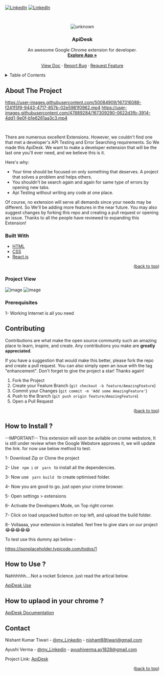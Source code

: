 <div id="top"></div>
<!--
*** Thanks for checking out my Project. If you have a suggestion
*** that would make this better, please fork the repo and create a pull request
*** or simply open an issue with the tag "enhancement".
*** Don't forget to give the project a star!
*** Thanks again! Now go create something AMAZING! :D
-->



<!-- PROJECT SHIELDS -->

[![LinkedIn][linkedin-shield]](https://www.linkedin.com/in/nishant-kumar-tiwari-253a46196/)
[![LinkedIn][linkedin-shield]](https://www.linkedin.com/in/ayushi20-19/)


<!-- PROJECT LOGO -->
<br />
<div align="center">
  
![unknown](https://user-images.githubusercontent.com/50084909/167308472-584e0165-4e3b-4469-9336-a8805b13a000.png)


  <h3 align="center">ApiDesk</h3>

  <p align="center">
    An awesome Google Chrome extension for developer.
    <br />
    <a href="https://github.com/Ayushi20-19/apidesk"><strong>Explore App »</strong></a>
    <br />
    <br />
    <a href="https://docs.google.com/document/d/12CrYQeUzzMQaZh1R7Vi0BBkH7u4JcsnVWIkoj4AnojY/edit?usp=sharing">View Doc</a>
    ·
    <a href="https://github.com/Ayushi20-19/apidesk/issues">Report Bug</a>
    ·
    <a href="https://github.com/Ayushi20-19/apidesk/pulls">Request Feature</a>
  </p>
</div>



<!-- TABLE OF CONTENTS -->
<details>
  <summary>Table of Contents</summary>
  <ol>
    <li>API Testing</li>
    <li>GET request</li>
    <li>POST request</li>
    <li>DELETE request</li>
    <li>StackOverFlow Error Search</li>
    <li>VScode Shortcut Suggestions</li>
    <li>Time</li>
    <li>Simple UI</li>
  </ol>
</details>



<!-- ABOUT THE PROJECT -->
## About The Project


https://user-images.githubusercontent.com/50084909/167316088-f241f5f9-9443-4717-857b-02e5981f0962.mp4
https://user-images.githubusercontent.com/47889284/167309290-0622d3fb-3914-4dd1-9e0f-b1e6261aa3c3.mp4


<br/>

There are numerous excellent Extensions. However, we couldn't find one that met a developer's API Testing and Error Searching requirements. So We made this ApiDesk. We want to make a developer extension that will be the last one you'll ever need, and we believe this is it.

Here's why:
* Your time should be focused on only something that deserves. A project that solves a problem and helps others.
* You shouldn't be search again and again for same type of errors by opening new tabs.
* Api Testing without writing any code at one place.

Of course, no extension will serve all demands since your needs may be different. So We'll be adding more features in the near future. You may also suggest changes by forking this repo and creating a pull request or opening an issue. Thanks to all the people have reviewed to expanding this Extension!



### Built With


* [HTML](https://www.w3schools.com/html/)
* [CSS](https://www.w3schools.com/css/)
* [React.js](https://reactjs.org/)

<p align="right">(<a href="#top">back to top</a>)</p>



### Project View

![image](https://user-images.githubusercontent.com/50084909/167312882-cc9d7edb-ef69-40e0-8dd5-3f27e39fd0ad.png)
![image](https://user-images.githubusercontent.com/50084909/167312894-d7ec7e04-7ec9-408c-9941-de2606020b47.png)

### Prerequisites

1- Working Internet is all you need





<!-- ROADMAP -->

## Contributing

Contributions are what make the open source community such an amazing place to learn, inspire, and create. Any contributions you make are **greatly appreciated**.

If you have a suggestion that would make this better, please fork the repo and create a pull request. You can also simply open an issue with the tag "enhancement".
Don't forget to give the project a star! Thanks again!

1. Fork the Project
2. Create your Feature Branch (`git checkout -b feature/AmazingFeature`)
3. Commit your Changes (`git commit -m 'Add some AmazingFeature'`)
4. Push to the Branch (`git push origin feature/AmazingFeature`)
5. Open a Pull Request

<p align="right">(<a href="#top">back to top</a>)</p>







<!-- HOW TO INSTALL-->

## How to Install ?

--IMPORTANT-- This extension will soon be avilable on crome webstore, It is still under review when the Google Webstore approves it, we will update the link.
for now use below method to test.

1- Download Zip or Clone the project

2- Use <code> npm i</code> or <code> yarn </code> to install all the dependencies.

3- Now use <code> yarn build </code> to create optimised folder.

4- Now you are good to go. just open your crome browser.

5- Open settings > extensions

6- Activate the Developers Mode, on Top right corner.

7- Click on load unpacked button on top left, and upload the build folder.

8- Vollaaaa, your extension is installed. feel free to give stars on our project 😂😂😂😂😂


To test use this dummy api below -

https://jsonplaceholder.typicode.com/todos/1

## How to Use ?

Nahhhhhh....Not a rocket Science. just read the artical below.

[ApiDesk Use](https://dev.to/ayushi_verma/apidesk-4gef)

## How to uplaod in your chrome ?

[ApiDesk Documentation](https://docs.google.com/document/d/12CrYQeUzzMQaZh1R7Vi0BBkH7u4JcsnVWIkoj4AnojY/edit?usp=sharing)

<!-- CONTACT -->
## Contact

Nishant Kumar Tiwari - [@my_Linkedin](https://www.linkedin.com/in/nishant-kumar-tiwari-253a46196/) - nishant88tiwari@gmail.com 

Ayushi Verma - [@my_Linkedin](https://www.linkedin.com/in/ayushi20-19/) - ayushiverma.av1828@gmail.com

Project Link: [ApiDesk](https://github.com/Ayushi20-19/apidesk)

<p align="right">(<a href="#top">back to top</a>)</p>




<!-- MARKDOWN LINKS & IMAGES -->


[linkedin-shield]: https://img.shields.io/badge/-LinkedIn-black.svg?style=for-the-badge&logo=linkedin&colorB=555


